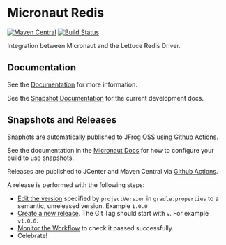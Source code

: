 # Micronaut Redis

[![Maven Central](https://img.shields.io/maven-central/v/io.micronaut.redis/micronaut-redis-lettuce.svg?label=Maven%20Central)](https://search.maven.org/search?q=g:%22io.micronaut.redis%22%20AND%20a:%22micronaut-redis-lettuce%22)
[![Build Status](https://github.com/micronaut-projects/micronaut-redis/workflows/Java%20CI/badge.svg)](https://github.com/micronaut-projects/micronaut-redis/actions)

Integration between Micronaut and the Lettuce Redis Driver.

## Documentation

See the [Documentation](https://micronaut-projects.github.io/micronaut-redis/latest/guide/) for more information. 

See the [Snapshot Documentation](https://micronaut-projects.github.io/micronaut-redis/snapshot/guide/) for the current development docs.

## Snapshots and Releases

Snaphots are automatically published to [JFrog OSS](https://oss.jfrog.org/artifactory/oss-snapshot-local/) using [Github Actions](https://github.com/micronaut-projects/micronaut-redis/actions).

See the documentation in the [Micronaut Docs](https://docs.micronaut.io/latest/guide/index.html#usingsnapshots) for how to configure your build to use snapshots.

Releases are published to JCenter and Maven Central via [Github Actions](https://github.com/micronaut-projects/micronaut-redis/actions).

A release is performed with the following steps:

- [Edit the version](https://github.com/micronaut-projects/micronaut-redis/edit/master/gradle.properties) specified by `projectVersion` in `gradle.properties` to a semantic, unreleased version. Example `1.0.0`
- [Create a new release](https://github.com/micronaut-projects/micronaut-redis/releases/new). The Git Tag should start with `v`. For example `v1.0.0`.
- [Monitor the Workflow](https://github.com/micronaut-projects/micronaut-redis/actions?query=workflow%3ARelease) to check it passed successfully.
- Celebrate!
